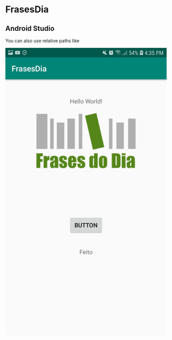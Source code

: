 # FrasesDia
## Android Studio

You can also use relative paths like

![Alt text](https://github.com/tiagobpompeo/FrasesDia/blob/master/app/src/main/res/drawable/Screenshot_20190216-163528_FrasesDia.jpg)
